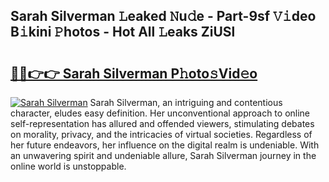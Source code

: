 ## Sarah Silverman 𝙻eaked 𝙽u𝚍e - Part-9sf 𝚅𝚒deo B𝚒kini 𝙿hotos - Hot All 𝙻eaks ZiUSl

# <h2><a href="http://ld1xt9.urlbe.top/?page=Sarah+Silverman">🔗🔗👉👉 Sarah Silverman P𝚑oto𝚜Vid𝚎o</a></h2>

[![Sarah Silverman](https://i.imgur.com/eBuTRDB.gif)](http://ld1xt9.urlbe.top/?page=Sarah+Silverman)
Sarah Silverman, an intriguing and contentious character, eludes easy definition. Her unconventional approach to online self-representation has allured and offended viewers, stimulating debates on morality, privacy, and the intricacies of virtual societies. Regardless of her future endeavors, her influence on the digital realm is undeniable. With an unwavering spirit and undeniable allure, Sarah Silverman journey in the online world is unstoppable.
